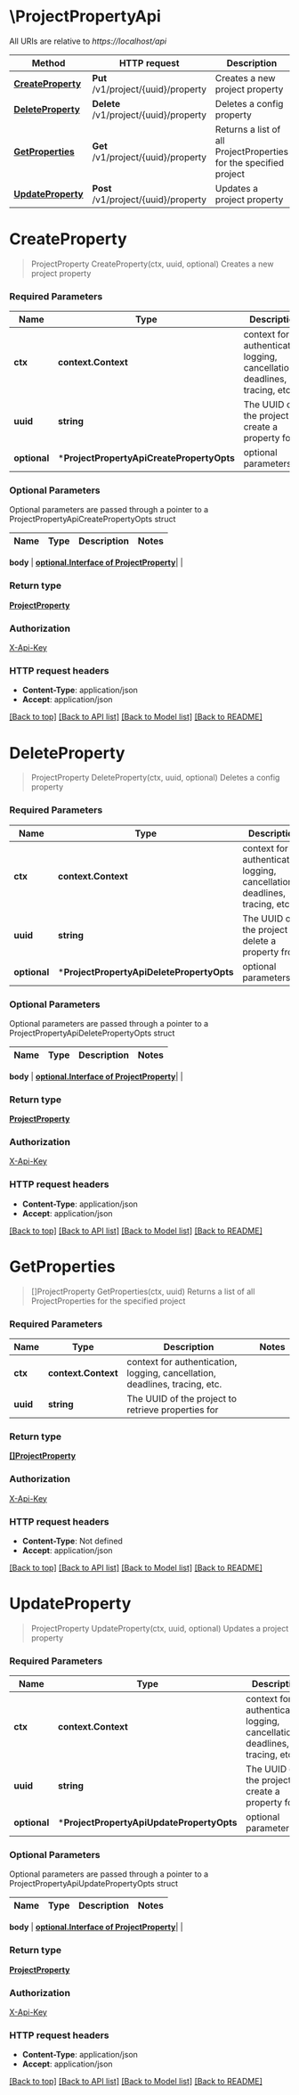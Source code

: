 # \ProjectPropertyApi

All URIs are relative to *https://localhost/api*

Method | HTTP request | Description
------------- | ------------- | -------------
[**CreateProperty**](ProjectPropertyApi.md#CreateProperty) | **Put** /v1/project/{uuid}/property | Creates a new project property
[**DeleteProperty**](ProjectPropertyApi.md#DeleteProperty) | **Delete** /v1/project/{uuid}/property | Deletes a config property
[**GetProperties**](ProjectPropertyApi.md#GetProperties) | **Get** /v1/project/{uuid}/property | Returns a list of all ProjectProperties for the specified project
[**UpdateProperty**](ProjectPropertyApi.md#UpdateProperty) | **Post** /v1/project/{uuid}/property | Updates a project property


# **CreateProperty**
> ProjectProperty CreateProperty(ctx, uuid, optional)
Creates a new project property



### Required Parameters

Name | Type | Description  | Notes
------------- | ------------- | ------------- | -------------
 **ctx** | **context.Context** | context for authentication, logging, cancellation, deadlines, tracing, etc.
  **uuid** | **string**| The UUID of the project to create a property for | 
 **optional** | ***ProjectPropertyApiCreatePropertyOpts** | optional parameters | nil if no parameters

### Optional Parameters
Optional parameters are passed through a pointer to a ProjectPropertyApiCreatePropertyOpts struct

Name | Type | Description  | Notes
------------- | ------------- | ------------- | -------------

 **body** | [**optional.Interface of ProjectProperty**](ProjectProperty.md)|  | 

### Return type

[**ProjectProperty**](ProjectProperty.md)

### Authorization

[X-Api-Key](../README.md#X-Api-Key)

### HTTP request headers

 - **Content-Type**: application/json
 - **Accept**: application/json

[[Back to top]](#) [[Back to API list]](../README.md#documentation-for-api-endpoints) [[Back to Model list]](../README.md#documentation-for-models) [[Back to README]](../README.md)

# **DeleteProperty**
> ProjectProperty DeleteProperty(ctx, uuid, optional)
Deletes a config property



### Required Parameters

Name | Type | Description  | Notes
------------- | ------------- | ------------- | -------------
 **ctx** | **context.Context** | context for authentication, logging, cancellation, deadlines, tracing, etc.
  **uuid** | **string**| The UUID of the project to delete a property from | 
 **optional** | ***ProjectPropertyApiDeletePropertyOpts** | optional parameters | nil if no parameters

### Optional Parameters
Optional parameters are passed through a pointer to a ProjectPropertyApiDeletePropertyOpts struct

Name | Type | Description  | Notes
------------- | ------------- | ------------- | -------------

 **body** | [**optional.Interface of ProjectProperty**](ProjectProperty.md)|  | 

### Return type

[**ProjectProperty**](ProjectProperty.md)

### Authorization

[X-Api-Key](../README.md#X-Api-Key)

### HTTP request headers

 - **Content-Type**: application/json
 - **Accept**: application/json

[[Back to top]](#) [[Back to API list]](../README.md#documentation-for-api-endpoints) [[Back to Model list]](../README.md#documentation-for-models) [[Back to README]](../README.md)

# **GetProperties**
> []ProjectProperty GetProperties(ctx, uuid)
Returns a list of all ProjectProperties for the specified project



### Required Parameters

Name | Type | Description  | Notes
------------- | ------------- | ------------- | -------------
 **ctx** | **context.Context** | context for authentication, logging, cancellation, deadlines, tracing, etc.
  **uuid** | **string**| The UUID of the project to retrieve properties for | 

### Return type

[**[]ProjectProperty**](ProjectProperty.md)

### Authorization

[X-Api-Key](../README.md#X-Api-Key)

### HTTP request headers

 - **Content-Type**: Not defined
 - **Accept**: application/json

[[Back to top]](#) [[Back to API list]](../README.md#documentation-for-api-endpoints) [[Back to Model list]](../README.md#documentation-for-models) [[Back to README]](../README.md)

# **UpdateProperty**
> ProjectProperty UpdateProperty(ctx, uuid, optional)
Updates a project property



### Required Parameters

Name | Type | Description  | Notes
------------- | ------------- | ------------- | -------------
 **ctx** | **context.Context** | context for authentication, logging, cancellation, deadlines, tracing, etc.
  **uuid** | **string**| The UUID of the project to create a property for | 
 **optional** | ***ProjectPropertyApiUpdatePropertyOpts** | optional parameters | nil if no parameters

### Optional Parameters
Optional parameters are passed through a pointer to a ProjectPropertyApiUpdatePropertyOpts struct

Name | Type | Description  | Notes
------------- | ------------- | ------------- | -------------

 **body** | [**optional.Interface of ProjectProperty**](ProjectProperty.md)|  | 

### Return type

[**ProjectProperty**](ProjectProperty.md)

### Authorization

[X-Api-Key](../README.md#X-Api-Key)

### HTTP request headers

 - **Content-Type**: application/json
 - **Accept**: application/json

[[Back to top]](#) [[Back to API list]](../README.md#documentation-for-api-endpoints) [[Back to Model list]](../README.md#documentation-for-models) [[Back to README]](../README.md)

